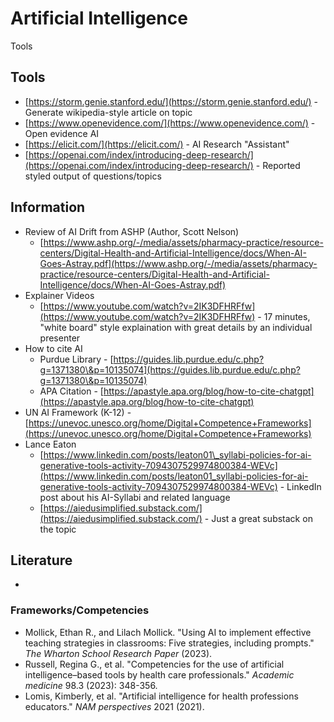 # Artificial Intelligence

Tools

## Tools

* [https://storm.genie.stanford.edu/](https://storm.genie.stanford.edu/) - Generate wikipedia-style article on topic
* [https://www.openevidence.com/](https://www.openevidence.com/) - Open evidence AI
* [https://elicit.com/](https://elicit.com/) - AI Research "Assistant"&#x20;
* [https://openai.com/index/introducing-deep-research/](https://openai.com/index/introducing-deep-research/) - Reported styled output of questions/topics

## Information

* Review of AI Drift from ASHP (Author, Scott Nelson)&#x20;
  * [https://www.ashp.org/-/media/assets/pharmacy-practice/resource-centers/Digital-Health-and-Artificial-Intelligence/docs/When-AI-Goes-Astray.pdf](https://www.ashp.org/-/media/assets/pharmacy-practice/resource-centers/Digital-Health-and-Artificial-Intelligence/docs/When-AI-Goes-Astray.pdf)
* Explainer Videos
  * [https://www.youtube.com/watch?v=2IK3DFHRFfw](https://www.youtube.com/watch?v=2IK3DFHRFfw) - 17 minutes, "white board" style explaination with great details by an individual presenter&#x20;
* How to cite AI
  * Purdue Library - [https://guides.lib.purdue.edu/c.php?g=1371380\&p=10135074](https://guides.lib.purdue.edu/c.php?g=1371380\&p=10135074)
  * APA Citation - [https://apastyle.apa.org/blog/how-to-cite-chatgpt](https://apastyle.apa.org/blog/how-to-cite-chatgpt)
* UN AI Framework (K-12) - [https://unevoc.unesco.org/home/Digital+Competence+Frameworks](https://unevoc.unesco.org/home/Digital+Competence+Frameworks)
* Lance Eaton
  * [https://www.linkedin.com/posts/leaton01\_syllabi-policies-for-ai-generative-tools-activity-7094307529974800384-WEVc](https://www.linkedin.com/posts/leaton01_syllabi-policies-for-ai-generative-tools-activity-7094307529974800384-WEVc)  - LinkedIn post about his AI-Syllabi and related language
  * [https://aiedusimplified.substack.com/](https://aiedusimplified.substack.com/) - Just a great substack on the topic&#x20;

## Literature

*

### Frameworks/Competencies

* Mollick, Ethan R., and Lilach Mollick. "Using AI to implement effective teaching strategies in classrooms: Five strategies, including prompts." _The Wharton School Research Paper_ (2023).
* Russell, Regina G., et al. "Competencies for the use of artificial intelligence–based tools by health care professionals." _Academic medicine_ 98.3 (2023): 348-356.
* Lomis, Kimberly, et al. "Artificial intelligence for health professions educators." _NAM perspectives_ 2021 (2021).


